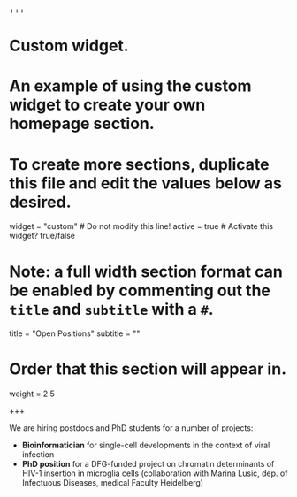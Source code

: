 +++
# Custom widget.
# An example of using the custom widget to create your own homepage section.
# To create more sections, duplicate this file and edit the values below as desired.
widget = "custom"  # Do not modify this line!
active = true  # Activate this widget? true/false

# Note: a full width section format can be enabled by commenting out the `title` and `subtitle` with a `#`.
title = "Open Positions"
subtitle = ""

# Order that this section will appear in.
weight = 2.5

+++

We are hiring postdocs and PhD students for a number of projects:

* **Bioinformatician** for single-cell developments in the context of viral infection 
* **PhD position** for a DFG-funded project on chromatin determinants of HIV-1 insertion in microglia cells (collaboration with Marina Lusic,  dep. of Infectuous Diseases, medical Faculty Heidelberg)
